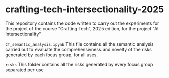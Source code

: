 # crafting-tech-intersectionality-2025
This repository contains the code written to carry out the experiments for the project of the course "Crafting Tech", 2025 edition, for the project "AI Intersectionality"

```CT_semantic_analysis.ipynb```
This file contains all the semantic analysis carried out to evaluate the comprehensivness and novelty of the risks generated by each focus group, for all uses.

```risks```
This folder contains all the risks generated by every focus group separated per use
